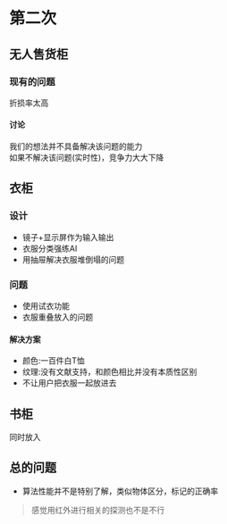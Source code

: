 # 第二次
## 无人售货柜
### 现有的问题
折损率太高
#### 讨论
我们的想法并不具备解决该问题的能力
<br/>如果不解决该问题(实时性)，竞争力大大下降
## 衣柜
### 设计
* 镜子+显示屏作为输入输出
* 衣服分类强练AI
* 用抽屉解决衣服堆倒塌的问题

### 问题
* 使用试衣功能
* 衣服重叠放入的问题
#### 解决方案
* 颜色:一百件白T恤
* 纹理:没有文献支持，和颜色相比并没有本质性区别
* 不让用户把衣服一起放进去
## 书柜
同时放入
## 总的问题
* 算法性能并不是特别了解，类似物体区分，标记的正确率
> 感觉用红外进行相关的探测也不是不行

